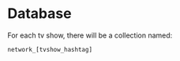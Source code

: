 # Database
For each tv show, there will be a collection named:
    
    network_[tvshow_hashtag]
    
